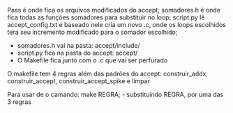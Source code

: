 Pass é onde fica os arquivos modificados do accept;
somadores.h é onde fica todas as funções somadores para substituir no loop;
script.py lê accept_config.txt e baseado nele cria um novo .c, onde os loops escolhidos tera seu incremento modificado para o somador escolhido;

- somadores.h vai na pasta: accept/include/
- script.py fica na pasta do accept: accept/
- O Makefile fica junto com o .c que vai ser perfurado

O makefile tem 4 regras além das padrões do accept: construir_addx, construir_accept, construir_accept_spike e limpar

Para usar de o camando: make REGRA;     - substituindo REGRA, por uma das 3 regras

